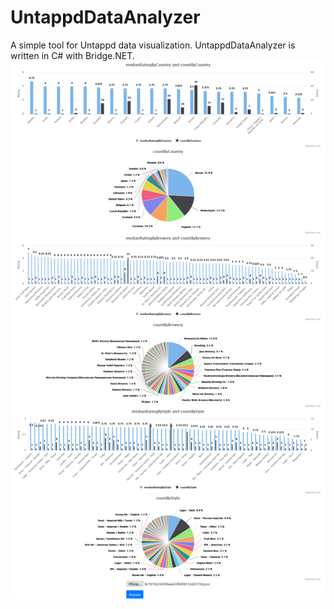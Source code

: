 # UntappdDataAnalyzer
A simple tool for Untappd data visualization.
UntappdDataAnalyzer is written in C# with Bridge.NET.
![screenshot](https://raw.githubusercontent.com/magicxor/UntappdDataAnalyzer/img/scr.png)
